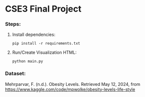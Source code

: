 # CSE3 Final Project

### Steps:
1. Install dependencies: 
   
    `pip install -r requirements.txt`


2. Run/Create Visualization HTML: 

     `python main.py`

### Dataset:
Mehrparvar, F. (n.d.). Obesity Levels. Retrieved May 12, 2024, from https://www.kaggle.com/code/mpwolke/obesity-levels-life-style
   
